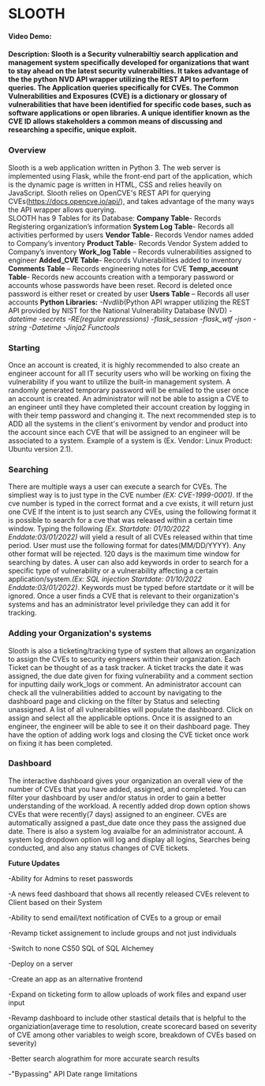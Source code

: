 # SLOOTH
#### Video Demo:  <URL HERE>
#### Description: Slooth is a Security vulnerabiltiy search application and management system specifically developed for organizations that want to stay ahead on the latest security vulnerabilties. It takes advantage of the the python NVD API wrapper utilizing the REST API to perform queries. The Application queries specifically for CVEs. The Common Vulnerabilities and Exposures (CVE)  is a dictionary or glossary of vulnerabilities that have been identified for specific code bases, such as software applications or open libraries. A unique identifier known as the CVE ID allows stakeholders a common means of discussing and researching a specific, unique exploit.

### **Overview**
Slooth is a web application written in Python 3. The web server is implemented using Flask, while the front-end part of the application, which is the dynamic page is written in HTML, CSS and relies heavily on JavaScript.
Slooth relies on OpenCVE's REST API for querying CVEs(https://docs.opencve.io/api/), and takes advantage of the many ways the API wrapper allows querying.  
SLOOTH has 9 Tables for its Database:
**Company Table**- Records Registering organization’s information
**System Log Table**- Records all activities performed by users
**Vendor Table**- Records Vendor names added to Company’s inventory
**Product Table**- Records Vendor System added to Company’s inventory
**Work_log Table** – Records vulnerabilities assigned to engineer
**Added_CVE Table**- Records Vulnerabilities added to inventory
**Comments Table** – Records engineering notes for CVE
**Temp_account Table**- Records new accounts creation with a temporary password or accounts whose passwords have been reset. Record is deleted once password is either reset or created by user
**Users Table** – Records all user accounts
**Python Libraries:** 
 *-Nvdlib*(Python API wrapper utilizing the REST API provided by NIST for the National Vulnerability Database (NVD)
 *-datetime*
 *-secrets*
 *-RE(regular expressions)*
 *-flask_session*
 *-flask_wtf* 
 *-json* 
 *-string*
 *-Datetime*
 *-Jinja2*
*Functools*


### **Starting**
Once an account is created, it is highly recommended to also  create an engineer account for all IT security users who will be working on fixing the vulnerability if you want to utilize the built-in management system. A randomly generated temporary password will be emailed to the user once an account is created. An administrator will not be able to assign a CVE to an engineer until they have completed their account creation by logging in with their temp password and changing it. The next recommended step is to ADD all the systems in the client's enivorment by vendor and product into the account since each CVE that will be assigned to an engineer will be associated to a system. Example of a system is (Ex. Vendor: Linux Product: Ubuntu version 2.1).

### **Searching**
There are multiple ways a user can execute a search for CVEs.
 The simpliest way is to just type in the CVE number *(EX: CVE-1999-0001)*. If the cve number is typed in the correct format and a cve exists, it will return just one CVE
If the intent is to just search any CVEs, using the following format it is possible to search for a cve that was released within a certain time window. Typing the following *(Ex. Startdate: 01/10/2022 Enddate:03/01/2022)* will yield a result of all CVEs released within that time period. User must use the following format for dates(MM/DD/YYYY). Any other format will be rejected. 120 days is the maximum time window for searching by dates. A user can also add keywords in order to search for a specific type of vulnerability or a vulnerability affecting a certain application/system.*(Ex: SQL injection Startdate: 01/10/2022 Enddate:03/01/2022)*. Keywords must be typed before startdate or it will be ignored. Once a user finds a CVE that is relevant to their organization's systems and has an administrator level priviledge they can add it for tracking.

### **Adding your Organization's systems**

Slooth is also a ticketing/tracking type of system that allows an organization to assign the CVEs to security engineers within their organization. Each Ticket can be thought of as a task tracker. A ticket tracks the date it was assigned, the due date given for fixing vulnerability and a comment section for inputting daily work_logs or comment. An administrator account can check all the vulnerabilities added to account by navigating to the dashboard page and clicking on the filter by Status and selecting unassigned. A list of all vulnerabilities will populate the dashboard. Click on assign and select all the applicable options. Once it is assigned to an engineer, the engineer will be able to see it on their dashboard page. They have the option of adding work logs and closing the CVE ticket once work on fixing it has been completed.

### **Dashboard**

The interactive dashboard gives your organization an overall view of the number of CVEs that you have added, assigned, and completed. You can filter your dashboard by user and/or status in order to gain a better understanding of the workload. A recently added drop down option shows CVEs that were recently(7 days) assigned to an engineer. CVEs are automatically assigned a past_due date once they pass the assigned due date. There is also a system log avaialbe for an administrator account. A system log dropdown option will log and display all logins, Searches being conducted, and also any status changes of CVE tickets.


**Future Updates**

-Ability for Admins to reset passwords

-A news feed dashboard that shows all recently released CVEs relevent to Client based on their System

-Ability to send email/text notification of CVEs to a group or email

-Revamp ticket assignement to include groups and not just individuals

-Switch to none CS50 SQL of SQL Alchemey

-Deploy on a server

-Create an app as an alternative frontend

-Expand on ticketing form to allow uploads of work files and expand user input

-Revamp dashboard to include other stastical details that is helpful to the organiziation(average time to resolution, create scorecard based on severity of CVE among other variables to weigh score, breakdown of CVEs based on severity)

-Better search alograthim for more accurate search results

-"Bypassing" API Date range limitations






